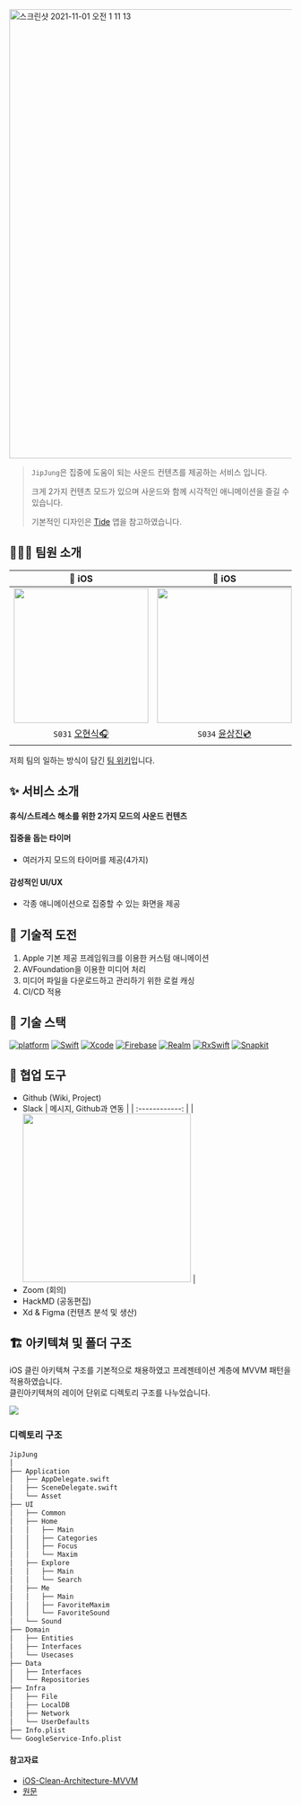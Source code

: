 <img width="800" alt="스크린샷 2021-11-01 오전 1 11 13" src="https://user-images.githubusercontent.com/38206212/139592483-d48d6519-27c7-4d80-8de7-8031654168a0.png">

> `JipJung`은 집중에 도움이 되는 사운드 컨텐츠를 제공하는 서비스 입니다.
> 
> 크게 2가지 컨텐츠 모드가 있으며 사운드와 함께 시각적인 애니메이션을 즐길 수 있습니다.
> 
> 기본적인 디자인은 [Tide](https://apps.apple.com/kr/app/tide-sleep-focus-meditation/id1077776989) 앱을 참고하였습니다.

## 👨🏻‍💻 팀원 소개

|  iOS |  iOS |  iOS |  iOS |  
| :------------: | :------------: | :------------: | :------------: |
|  <img width=240 src=https://media.giphy.com/media/szf5P2VvfOeShdnhOc/giphy.gif>  | <img width=240 src=https://user-images.githubusercontent.com/40790219/139001161-87c697a8-bb79-4feb-b0ef-514f3af25a82.jpeg> | <img width=240 src=https://user-images.githubusercontent.com/68768628/138987287-3f3afb65-2219-4e7f-a66d-62facb620776.gif>  | <img width=240 src=https://user-images.githubusercontent.com/38206212/139246077-5e48b153-3a0a-414a-ae6c-2bd4b76cde22.gif>  |
|  `S031` [오현식🎧](https://github.com/Kinaan-Oh)  |  `S034` [윤상진💿](https://github.com/alibreo3754)  |  `S039` [이수현📢](https://github.com/soohyeon0487)  |  `S055` [조기완🔊](https://github.com/jogiking)


저희 팀의 일하는 방식이 담긴 [팀 위키](https://github.com/boostcampwm-2021/iOS10-JipJung/wiki)입니다.

## ✨ 서비스 소개

#### 휴식/스트레스 해소를 위한 2가지 모드의 사운드 컨텐츠

#### 집중을 돕는 타이머
- 여러가지 모드의 타이머를 제공(4가지)

#### 감성적인 UI/UX
- 각종 애니메이션으로 집중할 수 있는 화면을 제공

## 🛫 기술적 도전
1. Apple 기본 제공 프레임워크를 이용한 커스텀 애니메이션
2. AVFoundation을 이용한 미디어 처리
3. 미디어 파일을 다운로드하고 관리하기 위한 로컬 캐싱
4. CI/CD 적용

## 🔨 기술 스택

[![platform](https://img.shields.io/badge/Platform-iOS-black)]() [![Swift](https://img.shields.io/badge/Swift-5.5-orange)]() [![Xcode](https://img.shields.io/badge/Xcode-13.0-orange)]() 
[![Firebase](https://img.shields.io/badge/Firebase-8.9.0-red)]() [![Realm](https://img.shields.io/badge/Realm-10.18.0-red)]()
[![RxSwift](https://img.shields.io/badge/RxSwift-6.2.0-green)]() [![Snapkit](https://img.shields.io/badge/Snapkit-5.0.1-blue)]()

## 🧮 협업 도구
- Github (Wiki, Project)
- Slack
  | 메시지, Github과 연동 | 
  | :------------: |
  | <img height="300" src="https://i.imgur.com/d1e6bC1.png"> |
- Zoom (회의)
- HackMD (공동편집)
- Xd & Figma (컨텐츠 분석 및 생산)


## 🏗 아키텍쳐 및 폴더 구조

iOS 클린 아키텍쳐 구조를 기본적으로 채용하였고 프레젠테이션 계층에 MVVM 패턴을 적용하였습니다.<br>
클린아키텍쳐의 레이어 단위로 디렉토리 구조를 나누었습니다.

![](https://i.imgur.com/mOCP7Ow.png)

### 디렉토리 구조
```bash
JipJung
│
├── Application
│   ├── AppDelegate.swift
│   ├── SceneDelegate.swift
│   └── Asset
├── UI
│   ├── Common
│   ├── Home
│   │   ├── Main
│   │   ├── Categories
│   │   ├── Focus
│   │   └── Maxim
│   ├── Explore
│   │   ├── Main
│   │   └── Search
│   ├── Me
│   │   ├── Main
│   │   ├── FavoriteMaxim
│   │   └── FavoriteSound
│   └── Sound
├── Domain
│   ├── Entities
│   ├── Interfaces
│   └── Usecases
├── Data
│   ├── Interfaces
│   └── Repositories
├── Infra
│   ├── File
│   ├── LocalDB
│   ├── Network
│   └── UserDefaults
├── Info.plist
└── GoogleService-Info.plist
``` 

#### 참고자료
- [iOS-Clean-Architecture-MVVM](https://github.com/kudoleh/iOS-Clean-Architecture-MVVM)
- [원문](https://tech.olx.com/clean-architecture-and-mvvm-on-ios-c9d167d9f5b3)

